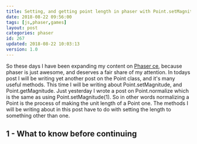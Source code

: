 ```yaml
---
title: Setting, and getting point length in phaser with Point.setMagnitude, and Point.getMagnitude.
date: 2018-08-22 09:56:00
tags: [js,phaser,games]
layout: post
categories: phaser
id: 267
updated: 2018-08-22 10:03:13
version: 1.0
---
```


So these days I have been expanding my content on [Phaser ce](https://photonstorm.github.io/phaser-ce/), because phaser is just awesome, and deserves a fair share of my attention. In todays post I will be writing yet another post on the Point class, and it's many useful methods. This time I will be writing about Point.setMagnitude, and Point.getMagnitude. Just yesterday I wrote a post on Point.normalize which is the same as using Point.setMagnitude(1). So in other words normalizing a Point is the process of making the unit length of a Point one. The methods I will be writing about in this post have to do with setting the length to something other than one.

<!-- more -->

## 1 - What to know before continuing
